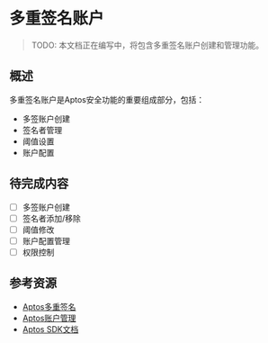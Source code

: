 # 多重签名账户

> TODO: 本文档正在编写中，将包含多重签名账户创建和管理功能。

## 概述

多重签名账户是Aptos安全功能的重要组成部分，包括：
- 多签账户创建
- 签名者管理
- 阈值设置
- 账户配置

## 待完成内容

- [ ] 多签账户创建
- [ ] 签名者添加/移除
- [ ] 阈值修改
- [ ] 账户配置管理
- [ ] 权限控制

## 参考资源

- [Aptos多重签名](https://aptos.dev/guides/accounts#multi-signature-accounts)
- [Aptos账户管理](https://aptos.dev/guides/accounts)
- [Aptos SDK文档](https://aptos-labs.github.io/ts-sdk-doc/)
